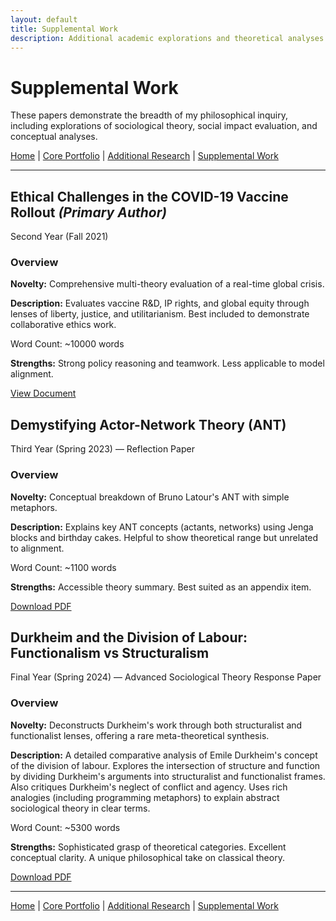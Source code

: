 ```yaml
---
layout: default
title: Supplemental Work
description: Additional academic explorations and theoretical analyses
---
```


# Supplemental Work

These papers demonstrate the breadth of my philosophical inquiry, including explorations of sociological theory, social impact evaluation, and conceptual analyses.

<div class="navigation-links">
  <a href="{{ site.baseurl }}/" class="nav-link">Home</a> |
  <a href="{{ site.baseurl }}/core-portfolio" class="nav-link">Core Portfolio</a> |
  <a href="{{ site.baseurl }}/additional-research" class="nav-link">Additional Research</a> |
  <a href="{{ site.baseurl }}/supplemental-work" class="nav-link active">Supplemental Work</a>
</div>

---

<div class="paper-entry supplemental">
<h2>Ethical Challenges in the COVID-19 Vaccine Rollout <em>(Primary Author)</em></h2>

<p class="paper-metadata">Second Year (Fall 2021)</p>

<div class="paper-details">
  <h3>Overview</h3>
  <p><strong>Novelty:</strong> Comprehensive multi-theory evaluation of a real-time global crisis.</p>
  <p><strong>Description:</strong> Evaluates vaccine R&D, IP rights, and global equity through lenses of liberty, justice, and utilitarianism. Best included to demonstrate collaborative ethics work.</p>
</div>

<div class="paper-meta">
  <p>Word Count: ~10000 words</p>
  <p><strong>Strengths:</strong> Strong policy reasoning and teamwork. Less applicable to model alignment.</p>
</div>

<a href="https://docs.google.com/document/d/1WPXPdYcv_OflwX_WqrHXUj3qS58ZFT2BNgF-8r9C7fo/edit?usp=drive_link" class="download-link" target="_blank">View Document</a>
</div>

<div class="paper-entry supplemental">
<h2>Demystifying Actor-Network Theory (ANT)</h2>

<p class="paper-metadata">Third Year (Spring 2023) — Reflection Paper</p>

<div class="paper-details">
  <h3>Overview</h3>
  <p><strong>Novelty:</strong> Conceptual breakdown of Bruno Latour's ANT with simple metaphors.</p>
  <p><strong>Description:</strong> Explains key ANT concepts (actants, networks) using Jenga blocks and birthday cakes. Helpful to show theoretical range but unrelated to alignment.</p>
</div>

<div class="paper-meta">
  <p>Word Count: ~1100 words</p>
  <p><strong>Strengths:</strong> Accessible theory summary. Best suited as an appendix item.</p>
</div>

<a href="https://drive.google.com/file/d/1jFFMratstCdJtBsgHlJl7Xx8ocx8TIF0/view?usp=drive_link" class="download-link" target="_blank">Download PDF</a>
</div>

<div class="paper-entry supplemental">
<h2>Durkheim and the Division of Labour: Functionalism vs Structuralism</h2>

<p class="paper-metadata">Final Year (Spring 2024) — Advanced Sociological Theory Response Paper</p>

<div class="paper-details">
  <h3>Overview</h3>
  <p><strong>Novelty:</strong> Deconstructs Durkheim's work through both structuralist and functionalist lenses, offering a rare meta-theoretical synthesis.</p>
  <p><strong>Description:</strong> A detailed comparative analysis of Emile Durkheim's concept of the division of labour. Explores the intersection of structure and function by dividing Durkheim's arguments into structuralist and functionalist frames. Also critiques Durkheim's neglect of conflict and agency. Uses rich analogies (including programming metaphors) to explain abstract sociological theory in clear terms.</p>
</div>

<div class="paper-meta">
  <p>Word Count: ~5300 words</p>
  <p><strong>Strengths:</strong> Sophisticated grasp of theoretical categories. Excellent conceptual clarity. A unique philosophical take on classical theory.</p>
</div>

<a href="https://drive.google.com/file/d/1ggytzrhrqh6S9TCj8niaON4s_ymtXWkz/view?usp=drive_link" class="download-link" target="_blank">Download PDF</a>
</div>

---

<div class="navigation-links bottom">
  <a href="{{ site.baseurl }}/" class="nav-link">Home</a> |
  <a href="{{ site.baseurl }}/core-portfolio" class="nav-link">Core Portfolio</a> |
  <a href="{{ site.baseurl }}/additional-research" class="nav-link">Additional Research</a> |
  <a href="{{ site.baseurl }}/supplemental-work" class="nav-link active">Supplemental Work</a>
</div> 